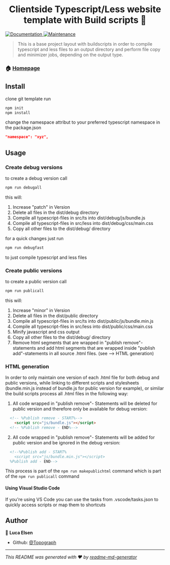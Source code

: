 <h1 align="center">Clientside Typescript/Less website template with Build scripts 👋</h1>
<p>
  <a href="https://github.com/Topograph/template-clientside-tsc-less#readme" target="_blank">
    <img alt="Documentation" src="https://img.shields.io/badge/documentation-yes-brightgreen.svg" />
  </a>
  <a href="https://github.com/Topograph/website3d-npm/graphs/commit-activity" target="_blank">
    <img alt="Maintenance" src="https://img.shields.io/badge/Maintained%3F-yes-green.svg" />
  </a>
</p>

> This is a base project layout with buildscripts in order to compile typescript and less files to an output directory and perform file copy and minimizer jobs, depending on the output type.

### 🏠 [Homepage](https://lucaelsen.de)

## Install

clone git template
run

```sh
npm init
npm install
```
change the namespace attribut to your preferred typescript namespace in the package.json
```json
"namespace": "xyz",
```

## Usage

### Create debug versions

to create a debug version call
```sh
npm run debugall
```

this will:
1. Increase "patch" in Version
2. Delete all files in the dist/debug directory
3. Compile all typescript-files in src/ts into dist/debug/js/bundle.js
4. Compile all typescript-files in src/less into dist/debug/css/main.css
5. Copy all other files to the dist/debug/ directory

for a quick changes just run
```sh
npm run debugfast
```
to just compile typescript and less files

### Create public versions

to create a public version call
```sh
npm run publicall
```

this will:
1. Increase "minor" in Version
2. Delete all files in the dist/public directory
3. Compile all typescript-files in src/ts into dist/public/js/bundle.min.js
4. Compile all typescript-files in src/less into dist/public/css/main.css
5. Minify javascript and css output
6. Copy all other files to the dist/debug/ directory
7. Remove html segments that are wrapped in "publish remove"-statements and add html segments that are wrapped inside "publish add"-statements in all source .html files. (see --> HTML generation)


### HTML generation

In order to only maintain one version of each .html file for both debug and public versions, while linking to different scripts and stylesheets (bundle.min.js instead of bundle.js for public version for example), or similar the build scripts process all .html files in the following way:

1. All code wrapped in "publish remove"- Statements will be deleted for public version and therefore only be available for debug version:

```html
  <!-- %Publish remove - START%-->
    <script src="js/bundle.js"></script>
  <!-- %Publish remove - END%-->
```
2. All code wrapped in "publish remove"- Statements will be added for public version and be ignored in the debug version:

```html
  <!--%Publish add - START%
    <script src="js/bundle.min.js"></script>
  %Publish add - END-->
```

This process is part of the ```npm run makepublichtml``` command which is part of the ```npm run publicall``` command

#### Using Visual Studio Code

If you're using VS Code you can use the tasks from .vscode/tasks.json to quickly access scripts or map them to shortcuts

## Author

👤 **Luca Elsen**

* Github: [@Topograph](https://github.com/Topograph)

***
_This README was generated with ❤️ by [readme-md-generator](https://github.com/kefranabg/readme-md-generator)_